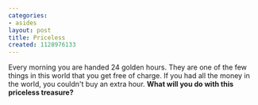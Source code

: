 ```yaml
---
categories:
- asides
layout: post
title: Priceless
created: 1128976133
---
```

Every morning you are handed 24 golden hours. They are one of the few things in this world that you get free of charge. If you had all the money in the world, you couldn't buy an extra hour. <strong>What will you do with this priceless treasure?</strong>
